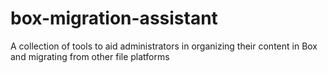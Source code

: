 # box-migration-assistant
A collection of tools to aid administrators in organizing their content in Box and migrating from other file platforms

